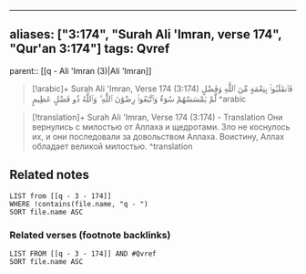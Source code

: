 
---
aliases: ["3:174", "Surah Ali 'Imran, verse 174", "Qur'an 3:174"]
tags: Qvref
---

parent:: [[q - Ali 'Imran (3)|Ali 'Imran]]

> [!arabic]+ Surah Ali 'Imran, Verse 174 (3:174)
> <span class="quran-arabic">فَٱنقَلَبُوا۟ بِنِعْمَةٍ مِّنَ ٱللَّهِ وَفَضْلٍ لَّمْ يَمْسَسْهُمْ سُوٓءٌ وَٱتَّبَعُوا۟ رِضْوَٰنَ ٱللَّهِ ۗ وَٱللَّهُ ذُو فَضْلٍ عَظِيمٍ</span>
^arabic

> [!translation]+ Surah Ali 'Imran, Verse 174 (3:174) - Translation
> Они вернулись с милостью от Аллаха и щедротами. Зло не коснулось их, и они последовали за довольством Аллаха. Воистину, Аллах обладает великой милостью.
^translation



## Related notes
```dataview
LIST from [[q - 3 - 174]]
WHERE !contains(file.name, "q - ")
SORT file.name ASC
```

### Related verses (footnote backlinks)
```dataview
LIST FROM [[q - 3 - 174]] AND #Qvref
SORT file.name ASC
```

